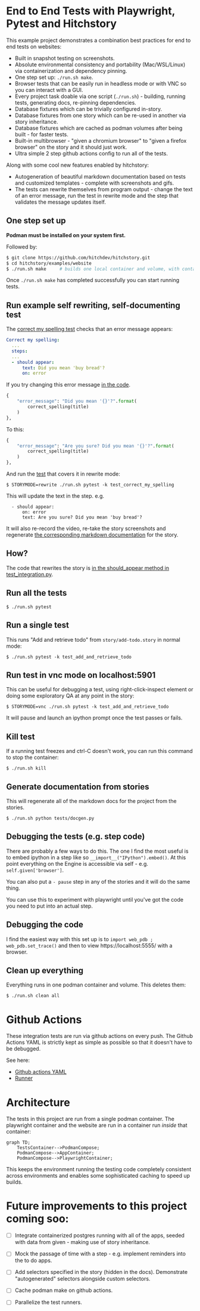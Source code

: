 # End to End Tests with Playwright, Pytest and Hitchstory

This example project demonstrates a combination best practices for end to end tests on websites:

* Built in snapshot testing on screenshots.
* Absolute environmental consistency and portability (Mac/WSL/Linux) via containerization and dependency pinning.
* One step set up: `./run.sh make`.
* Browser tests that can be easily run in headless mode or with VNC so you can interact with a GUI.
* Every project task doable via one script (`./run.sh`) - building, running tests, generating docs, re-pinning dependencies.
* Database fixtures which can be trivially configured in-story.
* Database fixtures from one story which can be re-used in another via story inheritance.
* Database fixtures which are cached as podman volumes after being built - for faster tests.
* Built-in multibrowser - "given a chromium browser" to "given a firefox browser" on the story and it should just work.
* Ultra simple 2 step github actions config to run all of the tests.

Along with some cool new features enabled by hitchstory:

* Autogeneration of beautiful markdown documentation based on tests and customized templates - complete with screenshots and gifs.
* The tests can rewrite themselves from program output - change the text of an error message, run the test in rewrite mode and the step that validates the message updates itself.

## One step set up

**Podman must be installed on your system first.**

Followed by:

```bash
$ git clone https://github.com/hitchdev/hitchstory.git
$ cd hitchstory/examples/website
$ ./run.sh make     # builds one local container and volume, with containers inside it
```

Once `./run.sh make` has completed successfully you can start running tests.

## Run example self rewriting, self-documenting test

The [correct my spelling test](https://github.com/hitchdev/hitchstory/blob/master/examples/website/story/correct-my-spelling.story) checks that an error message appears:

```yaml
Correct my spelling:
  ...
  steps:
  ...
  - should appear:
      text: Did you mean 'buy bread'?
      on: error
```

If you try changing this error message [in the code](https://github.com/hitchdev/hitchstory/blob/master/examples/website/app/todos/views.py#L38).

```python
{
    "error_message": "Did you mean '{}'?".format(
        correct_spelling(title)
    )
},
```

To this:

```python
{
    "error_message": "Are you sure? Did you mean '{}'?".format(
        correct_spelling(title)
    )
},
```

And run the [test](https://github.com/hitchdev/hitchstory/blob/master/examples/website/story/correct-my-spelling.story) that covers it in rewrite mode:

```
$ STORYMODE=rewrite ./run.sh pytest -k test_correct_my_spelling
```

This will update the text in the step. e.g.

```
  - should appear:
      on: error
      text: Are you sure? Did you mean 'buy bread'?
```

It will also re-record the video, re-take the story screenshots and
regenerate [the corresponding markdown documentation](https://github.com/hitchdev/hitchstory/blob/master/examples/website/docs/correct-my-spelling.md) for the story.

## How?

The code that rewrites the story is [in the should_appear method in test_integration.py](https://github.com/hitchdev/hitchstory/blob/master/examples/website/tests/test_integration.py#LL104C14-L104C14).


## Run all the tests

```
$ ./run.sh pytest
```

## Run a single test

This runs "Add and retrieve todo" from `story/add-todo.story` in normal mode:

```
$ ./run.sh pytest -k test_add_and_retrieve_todo
```


## Run test in vnc mode on localhost:5901

This can be useful for debugging a test, using right-click-inspect element
or doing some exploratory QA at any point in the story:

```
$ STORYMODE=vnc ./run.sh pytest -k test_add_and_retrieve_todo
```

It will pause and launch an ipython prompt once the test passes or fails.

## Kill test

If a running test freezes and ctrl-C doesn't work, you can run this command to stop the container:

```
$ ./run.sh kill
```

## Generate documentation from stories

This will regenerate all of the markdown docs for the project from the stories.

```
$ ./run.sh python tests/docgen.py
```

## Debugging the tests (e.g. step code)

There are probably a few ways to do this. The one I find the most
useful is to embed ipython in a step like so `__import__("IPython").embed()`.
At this point everything on the Engine is accessible via self - e.g. `self.given['browser']`.

You can also put a `- pause` step in any of the stories and it will do the same
thing.

You can use this to experiment with playwright until you've got the code you
need to put into an actual step.

## Debugging the code

I find the easiest way with this set up is to `import web_pdb ; web_pdb.set_trace()` and then to view https://localhost:5555/ with a browser.



## Clean up everything

Everything runs in one podman container and volume. This deletes them:

```
$ ./run.sh clean all
```

# Github Actions

These integration tests are run via github actions on every push. The Github
Actions YAML is strictly kept as simple as possible so that it doesn't have to
be debugged.

See here:

* [Github actions YAML](https://github.com/hitchdev/hitchstory/blob/master/.github/workflows/example-website.yml)
* [Runner](https://github.com/hitchdev/hitchstory/actions/workflows/example-website.yml)

# Architecture

The tests in this project are run from a single podman container. The playwright container and the website are run in a container run *inside* that container:

```mermaid
graph TD;
    TestsContainer-->PodmanCompose;
    PodmanCompose-->AppContainer;
    PodmanCompose-->PlaywrightContainer;
```

This keeps the environment running the testing code completely consistent across
environments and enables some sophisticated caching to speed up builds.


# Future improvements to this project coming soo:

- [ ] Integrate containerized postgres running with all of the apps, seeded with data from given - making use of story inheritance.
- [ ] Mock the passage of time with a step - e.g. implement reminders into the to do apps.
- [ ] Add selectors specified in the story (hidden in the docs). Demonstrate "autogenerated" selectors alongside custom selectors.
- [ ] Cache podman make on github actions.
- [ ] Parallelize the test runners.

